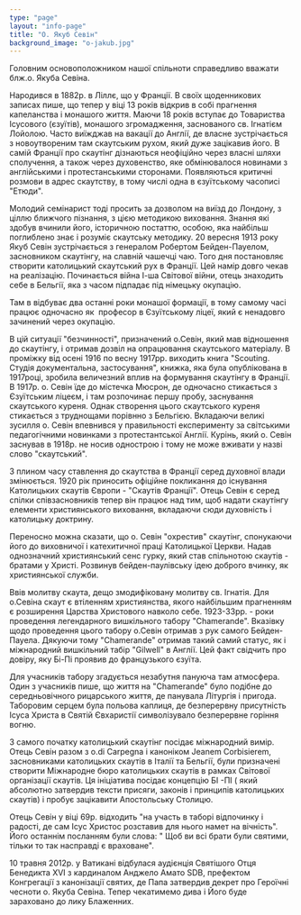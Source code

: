 ```yaml
---
type: "page"
layout: "info-page"
title: "О. Якуб Севін"
background_image: "o-jakub.jpg"
---
```


Головним основоположником нашої спільноти справедливо вважати блж.о. Якуба Севіна.

Народився в 1882р. в Ліллє, що у Франції. В своїх щоденникових записах пише, що тепер у віці 13 років відкрив в собі прагнення капеланства і монашого життя. Маючи 18 років вступає до Товариства Ісусового (єзуїтів), монашого згромадження, заснованого св. Ігнатієм Лойолою. Часто виїжджав на вакації до Англії, де власне зустрічається з новоутвореним там скаутським рухом, який дуже зацікавив його. В самій Франції про скаутінг дізнаються неофіційно через власні шляхи сполучення, а також через духовенство, яке обмінювалося новинами з англійськими і протестанськими сторонами. Появляються критичні розмови в адрес скаутству, в тому числі одна в єзуїтському часописі "Етюди".

Молодий семінарист тоді просить за дозволом на виїзд до Лондону, з ціллю ближчого пізнання, з цією методикою виховання. Знання які здобув вчинили його, історичною постаттю, особою, яка найбільш поглиблено знає і розуміє скаутську методику. 20 вересня 1913 року Якуб Севін зустрічається з генералом Робертом Бейден-Пауелом, засновником скаутінгу, на славній чашечці чаю. Того дня постановляє створити католицький скаутський рух в Франції. Цей намір довго чекав на реалізацію. Починається війна І-ша Світової війни, отець знаходить себе в Бельгії, яка з часом підпадає під німецьку окупацію.

Там в відбуває два останні роки монашої формації, в тому самому часі працює одночасно як  професор в Єзуїтському ліцеї, який є ненадовго зачинений через окупацію.

В цій ситуації "безчинності", призначений о.Севін, який мав відношення до скаутінгу, і отримав дозвіл на опрацювання скаутського матеріалу. В проміжку від осені 1916 по весну 1917рр. виходить книга "Scouting. Студія документальна, застосування", книжка, яка була опублікована в 1917році, зробила величезний вплив на формування скаутінгу в Франції. В 1917р. о. Севін їде до містечка Мюсрон, де одночасно стикається з Єзуїтським ліцеєм, і там розпочинає першу пробу, заснування скаутського куреня. Однак створення цього скаутського куреня стикається з труднощами порівнно з Бельгією. Вкладаючи великі зусилля о. Севін впевнився у правильності експерименту за світськими педагогічними новинками з протестантської Англії. Курінь, який о. Севін заснував в 1918р. не носив однострою і тому не може вживати у назві слово "скаутський".

З плином часу ставлення до скаутства в Франції серед духовної влади змінюється. 1920 рік приносить офіційне покликання до існування Католицьких скаутів Європи - "Скаутів Франції". Отець Севін є серед спілки співзасновників тепер він працює над тим, щоб надати скаутінгу елементи християнського виховання, вкладаючи сюди духовність і католицьку доктрину.

Переносно можна сказати, що о. Севін "охрестив" скаутінг, спонукаючи його до виховничої і катехитичної праці Католицької Церкви. Надав однозначний християнський сенс гурку, який став спільнотою скаутів - братами у Христі. Розвинув бейден-паулівську ідею доброго вчинку, як християнської служби.

Ввів молитву скаута, дещо змодифіковану молитву св. Ігнатія. Для о.Севіна скаут є втіленням християнства, якого найбільшим прагненням є розширення Царства Христового навколо себе. 1923-33рр. - роки проведення легендарного вишкільного табору "Chamerande". Вказівку щодо проведення цього табору о.Севін отримав з рук самого Бейден-Пауела. Дякуючи тому "Chamerande" отримав такий самий статус, як і міжнародний вишкільний табір "Gilwell" в Англії. Цей факт свідчить про довіру, яку Бі-Пі проявив до французького єзуїта.

Для учасників табору згадується незабутня пануюча там атмосфера. Один з учасників пише, що життя на "Chamerande" було подібне до середньовічного рицарського життя, де панувала Літургія і пригода. Таборовим серцем була польова каплиця, де безперервну присутність Ісуса Христа в Святій Євхаристії символізувало безперервне горіння вогню.

З самого початку католицький скаутінг посідає міжнародний вимір. Отець Севін разом з o.di Carpegna і каноніком Jeanem Corbisierem, засновниками католицьких скаутів в Італії та Бельгії, були призначені створити Міжнародне бюро католицьких скаутів в рамках Світової організації скаутів. Ця ініціатива посідає концепцію БІ -ПІ ( який абсолютно затвердив тексти присяги, законів і принципів католицьких скаутів) і пробує зацікавити Апостольську Столицю.

Отець Севін у віці 69р. відходить "на участь в таборі відпочинку і радості, де сам Ісус Христос розставив для нього намет на вічність". Його останнім посланням були слова: " Щоб ви всі брати були святими, тільки то так насправді є враховане".

10 травня 2012р. у Ватикані відбулася аудієнція Святішого Отця Бенедикта XVI з кардиналом Анджело Амато SDB, префектом Конгрегації з канонізації святих, де Папа затвердив декрет про Героїчні чесноти о. Якуба Севіна. Тепер чекатимемо дива і Його буде зараховано до лику Блаженних.
